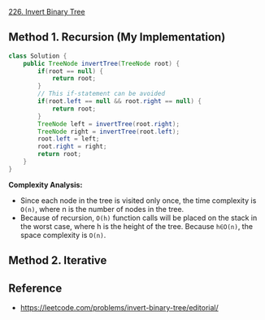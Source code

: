 [226. Invert Binary Tree](https://leetcode.com/problems/invert-binary-tree/description/)


## Method 1. Recursion (My Implementation)
```java
class Solution {
    public TreeNode invertTree(TreeNode root) {
        if(root == null) {
            return root;
        }
        // This if-statement can be avoided
        if(root.left == null && root.right == null) {
            return root;
        }
        TreeNode left = invertTree(root.right);
        TreeNode right = invertTree(root.left);
        root.left = left;
        root.right = right;
        return root;
    }
}
```
**Complexity Analysis:**
* Since each node in the tree is visited only once, the time complexity is `O(n)`, where n is the number of nodes in the tree.
* Because of recursion, `O(h)` function calls will be placed on the stack in the worst case, where h is the height of the tree. Because `h∈O(n)`, the space complexity is `O(n)`.


## Method 2. Iterative


## Reference
* https://leetcode.com/problems/invert-binary-tree/editorial/